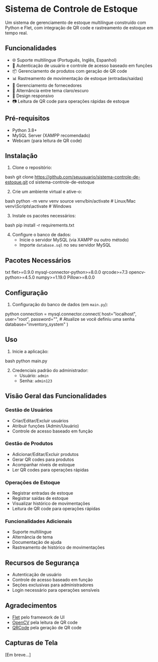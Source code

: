 # Sistema de Controle de Estoque

Um sistema de gerenciamento de estoque multilíngue construído com Python e Flet, com integração de QR code e rastreamento de estoque em tempo real.

## Funcionalidades

- 🌐 Suporte multilíngue (Português, Inglês, Espanhol)
- 🔐 Autenticação de usuário e controle de acesso baseado em funções
- 📦 Gerenciamento de produtos com geração de QR code
- 📊 Rastreamento de movimentação de estoque (entradas/saídas)
- 👥 Gerenciamento de fornecedores
- 🎨 Alternância entre tema claro/escuro
- 📱 Design responsivo
- 📷 Leitura de QR code para operações rápidas de estoque

## Pré-requisitos

- Python 3.8+
- MySQL Server (XAMPP recomendado)
- Webcam (para leitura de QR code)

## Instalação

1. Clone o repositório:

bash
git clone https://github.com/seuusuario/sistema-controle-de-estoque.git
cd sistema-controle-de-estoque

2. Crie um ambiente virtual e ative-o:

bash
python -m venv venv
source venv/bin/activate # Linux/Mac
venv\Scripts\activate # Windows

3. Instale os pacotes necessários:

bash
pip install -r requirements.txt

4. Configure o banco de dados:
   - Inicie o servidor MySQL (via XAMPP ou outro método)
   - Importe `database.sql` no seu servidor MySQL

## Pacotes Necessários

txt
flet>=0.9.0
mysql-connector-python>=8.0.0
qrcode>=7.3
opencv-python>=4.5.0
numpy>=1.19.0
Pillow>=8.0.0

## Configuração

1. Configuração do banco de dados (em `main.py`):

python
connection = mysql.connector.connect(
host="localhost",
user="root",
password="", # Atualize se você definiu uma senha
database="inventory_system"
)

## Uso

1. Inicie a aplicação:

bash
python main.py

2. Credenciais padrão do administrador:
   - Usuário: `admin`
   - Senha: `admin123`

## Visão Geral das Funcionalidades

### Gestão de Usuários
- Criar/Editar/Excluir usuários
- Atribuir funções (Admin/Usuário)
- Controle de acesso baseado em função

### Gestão de Produtos
- Adicionar/Editar/Excluir produtos
- Gerar QR codes para produtos
- Acompanhar níveis de estoque
- Ler QR codes para operações rápidas

### Operações de Estoque
- Registrar entradas de estoque
- Registrar saídas de estoque
- Visualizar histórico de movimentações
- Leitura de QR code para operações rápidas

### Funcionalidades Adicionais
- Suporte multilíngue
- Alternância de tema
- Documentação de ajuda
- Rastreamento de histórico de movimentações

## Recursos de Segurança

- Autenticação de usuário
- Controle de acesso baseado em função
- Seções exclusivas para administradores
- Login necessário para operações sensíveis

## Agradecimentos

- [Flet](https://flet.dev/) pelo framework de UI
- [OpenCV](https://opencv.org/) pela leitura de QR code
- [QRCode](https://pypi.org/project/qrcode/) pela geração de QR code

## Capturas de Tela

[Em breve...]
